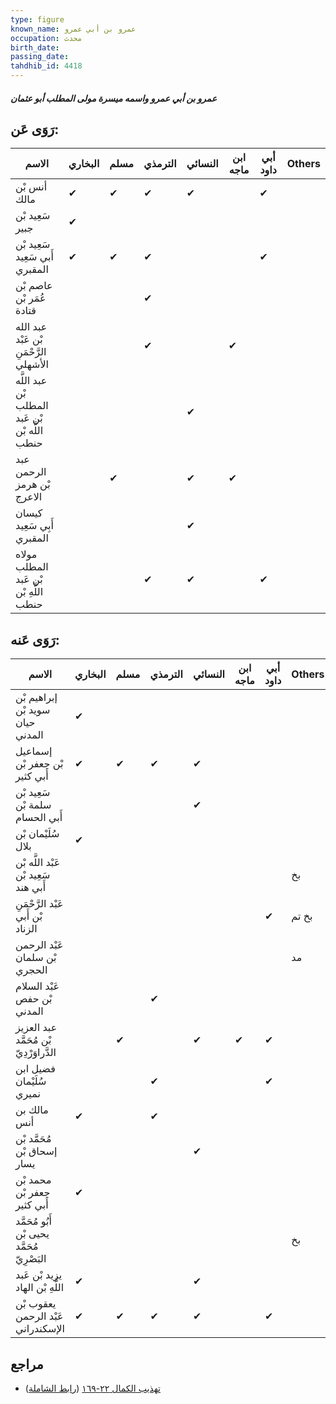 ```yaml
---
type: figure
known_name: عمرو بن أبي عمرو
occupation: محدث
birth_date:
passing_date:
tahdhib_id: 4418
---
```

##### عمرو بن أبي عمرو واسمه ميسرة مولى المطلب أبو عثمان

## رَوَى عَن:
| الاسم                                          | البخاري | مسلم | الترمذي | النسائي | ابن ماجه | أبي داود | Others |
| ---------------------------------------------- | ------- | ---- | ------- | ------- | -------- | -------- | ------ |
| أنس بْن مالك                                   | ✔       | ✔    | ✔       | ✔       |          | ✔        |        |
| سَعِيد بْن جبير                                | ✔       |      |         |         |          |          |        |
| سَعِيد بْن أَبي سَعِيد المقبري                 | ✔       | ✔    | ✔       |         |          | ✔        |        |
| عاصم بْن عُمَر بْن قتادة                       |         |      | ✔       |         |          |          |        |
| عبد الله بْن عَبْد الرَّحْمَنِ الأشهلي         |         |      | ✔       |         | ✔        |          |        |
| عبد اللَّه بْن المطلب بْن عَبد اللَّه بْن حنطب |         |      |         | ✔       |          |          |        |
| عبد الرحمن بْن هرمز الاعرج                     |         | ✔    |         | ✔       | ✔        |          |        |
| كيسان أَبِي سَعِيد المقبري                     |         |      |         | ✔       |          |          |        |
| مولاه المطلب بْن عَبد اللَّهِ بْن حنطب         |         |      | ✔       | ✔       |          | ✔        |        |
## رَوَى عَنه:
| الاسم                                       | البخاري | مسلم | الترمذي | النسائي | ابن ماجه | أبي داود | Others |
| ------------------------------------------- | ------- | ---- | ------- | ------- | -------- | -------- | ------ |
| إبراهيم بْن سويد بْن حيان المدني            | ✔       |      |         |         |          |          |        |
| إسماعيل بْن جعفر بْن أَبي كثير              | ✔       | ✔    | ✔       | ✔       |          |          |        |
| سَعِيد بْن سلمة بْن أَبي الحسام             |         |      |         | ✔       |          |          |        |
| سُلَيْمان بْن بلال                          | ✔       |      |         |         |          |          |        |
| عَبْد اللَّه بْن سَعِيد بْن أَبي هند        |         |      |         |         |          |          | بخ     |
| عَبْد الرَّحْمَنِ بْن أَبي الزناد           |         |      |         |         |          | ✔        | بخ تم  |
| عَبْد الرحمن بْن سلمان الحجري               |         |      |         |         |          |          | مد     |
| عَبْد السلام بْن حفص المدني                 |         |      | ✔       |         |          |          |        |
| عبد العزيز بْن مُحَمَّد الدَّراوَرْدِيّ     |         | ✔    |         | ✔       | ✔        | ✔        |        |
| فضيل ابن سُلَيْمان نميري                    |         |      | ✔       |         |          | ✔        |        |
| مالك بن أنس                                 | ✔       |      | ✔       |         |          |          |        |
| مُحَمَّد بْن إسحاق بْن يسار                 |         |      |         | ✔       |          |          |        |
| محمد بْن جعفر بْن أَبي كثير                 | ✔       |      |         |         |          |          |        |
| أَبُو مُحَمَّد يحيى بْن مُحَمَّد البَصْرِيّ |         |      |         |         |          |          | بخ     |
| يزيد بْن عَبد اللَّهِ بْن الهاد             | ✔       |      |         | ✔       |          |          |        |
| يعقوب بْن عَبْد الرحمن الإسكندراني          | ✔       | ✔    | ✔       | ✔       |          | ✔        |        |
## مراجع
- [تهذيب الكمال ٢٢-١٦٩](obsidian://open?vault=Tahdhib-al-Kamal&file=Figures/٤٤١٨-عمرو%20بن%20أبي%20عمرو%20واسمه%20ميسرة%20مولى%20المطلب%20أبو%20عثمان) ([رابط الشاملة](https://shamela.ws/book/3722/11422))